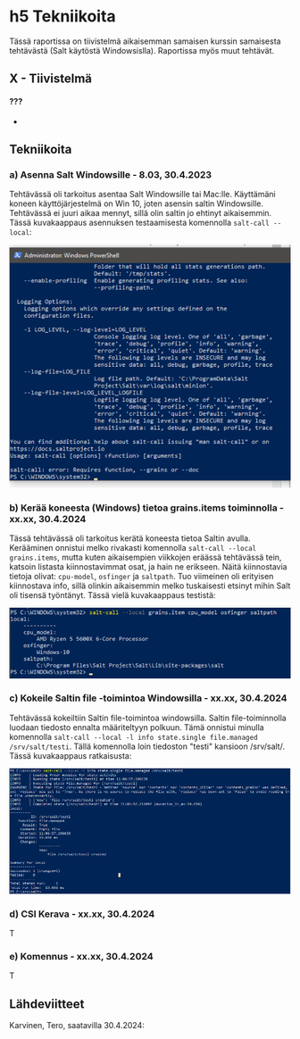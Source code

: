 # h5 Tekniikoita

Tässä raportissa on tiivistelmä aikaisemman samaisen kurssin samaisesta tehtävästä (Salt käytöstä Windowsislla). Raportissa myös muut tehtävät.

## X - Tiivistelmä 

#### ???

- 
  
  

## Tekniikoita

### a) Asenna Salt Windowsille - 8.03, 30.4.2023

Tehtävässä oli tarkoitus asentaa Salt Windowsille tai Mac:lle. Käyttämäni koneen käyttöjärjestelmä on Win 10, joten asensin saltin Windowsille. Tehtävässä ei juuri aikaa mennyt, sillä olin saltin jo ehtinyt aikaisemmin. Tässä kuvakaappaus asennuksen testaamisesta komennolla `salt-call --local`:

![Add file: Upload](h5_1_asennettu.png)




### b) Kerää koneesta (Windows) tietoa grains.items toiminnolla - xx.xx, 30.4.2024

Tässä tehtävässä oli tarkoitus kerätä koneesta tietoa Saltin avulla. Kerääminen onnistui melko rivakasti komennolla `salt-call --local grains.items`, mutta kuten aikaisempien viikkojen eräässä tehtävässä tein, katsoin listasta kiinnostavimmat osat, ja hain ne erikseen. Näitä kiinnostavia tietoja olivat: `cpu-model`, `osfinger` ja `saltpath`. Tuo viimeinen oli erityisen kiinnostava info, sillä olinkin aikaisemmin melko tuskaisesti etsinyt mihin Salt oli tisensä työntänyt. Tässä vielä kuvakaappaus testistä: 

![Add file: Upload](h5_2_grains.png)




### c) Kokeile Saltin file -toimintoa Windowsilla - xx.xx, 30.4.2024

Tehtävässä kokeiltiin Saltin file-toimintoa windowsilla. Saltin file-toiminnolla luodaan tiedosto ennalta määriteltyyn polkuun. Tämä onnistui minulla komennolla `salt-call --local -l info state.single file.managed /srv/salt/testi`. Tällä komennolla loin tiedoston "testi" kansioon /srv/salt/. Tässä kuvakaappaus ratkaisusta:


![Add file: Upload](h5_3_file.png)




### d) CSI Kerava - xx.xx, 30.4.2024

T




### e) Komennus - xx.xx, 30.4.2024

T




## Lähdeviitteet


Karvinen, Tero, saatavilla 30.4.2024: 
